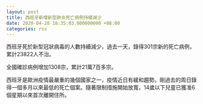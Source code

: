 ```yaml
---
layout: post
title: 西班牙新增新型肺炎死亡病例持續減少
date: 2020-04-28 18:35:03.000000000 +08:00
categories: rss
---
```


西班牙死於新型冠狀病毒的人數持續減少，過去一天，錄得301宗新的死亡病例，累計23822人不治。

全國確診病例增加1308宗，累計21萬7百多宗。

西班牙是歐洲疫情最嚴重的幾個國家之一，疫情近日有緩和趨勢。剛過去的周日錄得一個多月以來最低的死亡個案。隨著限制措施開始放寬，14歲以下兒童已獲准6個星期以來首次離開住所。
